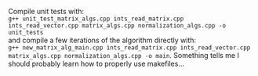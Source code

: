 Compile unit tests with: <br>
```g++ unit_test_matrix_algs.cpp ints_read_matrix.cpp ints_read_vector.cpp matrix_algs.cpp normalization_algs.cpp -o unit_tests``` <br>
and compile a few iterations of the algorithm directly with: <br>
```g++ new_matrix_alg_main.cpp ints_read_matrix.cpp ints_read_vector.cpp matrix_algs.cpp normalization_algs.cpp -o main```.
Something tells me I should probably learn how to properly use makefiles...
